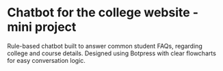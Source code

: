 # Chatbot for the college website - mini project
Rule-based chatbot built to answer common student FAQs, regarding college and course details.
Designed using Botpress with clear flowcharts for easy conversation logic.
